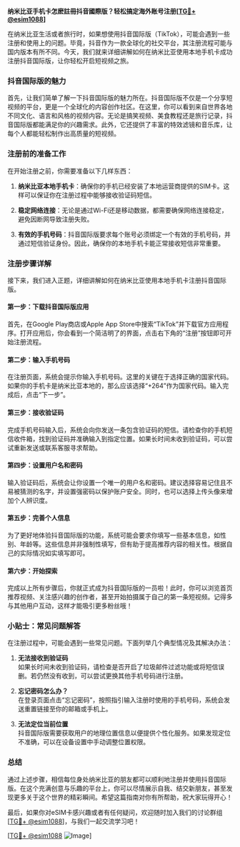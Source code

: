 **纳米比亚手机卡怎麽註冊抖音國際版？轻松搞定海外账号注册[[TG💪+ @esim1088](https://t.me/s/esim1088)]**

在纳米比亚生活或者旅行时，如果想使用抖音国际版（TikTok），可能会遇到一些注册和使用上的问题。毕竟，抖音作为一款全球化的社交平台，其注册流程可能与国内版本有所不同。今天，我们就来详细讲解如何在纳米比亚使用本地手机卡成功注册抖音国际版，让你轻松开启短视频之旅。

### 抖音国际版的魅力

首先，让我们简单了解一下抖音国际版的魅力所在。抖音国际版不仅是一个分享短视频的平台，更是一个全球化的内容创作社区。在这里，你可以看到来自世界各地不同文化、语言和风格的视频内容。无论是搞笑视频、美食教程还是旅行记录，抖音国际版都能满足你的兴趣需求。此外，它还提供了丰富的特效滤镜和音乐库，让每个人都能轻松制作出高质量的短视频。

### 注册前的准备工作

在开始注册之前，你需要准备以下几样东西：

1. **纳米比亚本地手机卡**：确保你的手机已经安装了本地运营商提供的SIM卡。这样可以保证你在注册过程中能够接收验证码短信。
   
2. **稳定网络连接**：无论是通过Wi-Fi还是移动数据，都需要确保网络连接稳定，避免因断网导致注册失败。

3. **有效的手机号码**：抖音国际版要求每个账号必须绑定一个有效的手机号码，并通过短信验证身份。因此，确保你的本地手机卡能正常接收短信非常重要。

### 注册步骤详解

接下来，我们进入正题，详细讲解如何在纳米比亚使用本地手机卡注册抖音国际版。

#### 第一步：下载抖音国际版应用

首先，在Google Play商店或Apple App Store中搜索“TikTok”并下载官方应用程序。打开应用后，你会看到一个简洁明了的界面，点击右下角的“注册”按钮即可开始注册流程。

#### 第二步：输入手机号码

在注册页面，系统会提示你输入手机号码。这里的关键在于选择正确的国家代码。如果你的手机卡是纳米比亚本地的，那么应该选择“+264”作为国家代码。输入完成后，点击“下一步”。

#### 第三步：接收验证码

完成手机号码输入后，系统会向你发送一条包含验证码的短信。请检查你的手机短信收件箱，找到验证码并准确输入到指定位置。如果长时间未收到验证码，可以尝试重新发送或联系客服寻求帮助。

#### 第四步：设置用户名和密码

输入验证码后，系统会让你设置一个唯一的用户名和密码。建议选择容易记住且不易被猜测的名字，并设置强密码以保护账户安全。同时，也可以选择上传头像来增加个人辨识度。

#### 第五步：完善个人信息

为了更好地体验抖音国际版的功能，系统可能会要求你填写一些基本信息，如性别、年龄等。这些信息并非强制性填写，但有助于提高推荐内容的相关性。根据自己的实际情况如实填写即可。

#### 第六步：开始探索

完成以上所有步骤后，你就正式成为抖音国际版的一员啦！此时，你可以浏览首页推荐视频、关注感兴趣的创作者，甚至开始拍摄属于自己的第一条短视频。记得多与其他用户互动，这样才能吸引更多粉丝哦！

### 小贴士：常见问题解答

在注册过程中，可能会遇到一些常见问题。下面列举几个典型情况及其解决办法：

1. **无法接收到验证码**  
   如果长时间未收到验证码，请检查是否开启了垃圾邮件过滤功能或将短信误删。若仍然没有收到，可以尝试更换其他手机号码进行注册。

2. **忘记密码怎么办？**  
   在登录页面点击“忘记密码”，按照指引输入注册时使用的手机号码，系统会发送重置链接至你的邮箱或手机上。

3. **无法定位当前位置**  
   抖音国际版需要获取用户的地理位置信息以便提供个性化服务。如果发现定位不准确，可以在设备设置中手动调整位置权限。

### 总结

通过上述步骤，相信每位身处纳米比亚的朋友都可以顺利地注册并使用抖音国际版。在这个充满创意与乐趣的平台上，你可以尽情展示自我、结交新朋友，甚至发现更多关于这个世界的精彩瞬间。希望这篇指南对你有所帮助，祝大家玩得开心！

最后，如果你对eSIM卡感兴趣或者有任何疑问，欢迎随时加入我们的讨论群组[[TG💪+ @esim1088](https://t.me/s/esim1088)]，与我们一起交流学习吧！

[[TG💪+ @esim1088](https://t.me/s/esim1088) ![Image](https://i.postimg.cc/4NQfJmqS/Snipaste-2025-05-13-00-14-12.png)]
